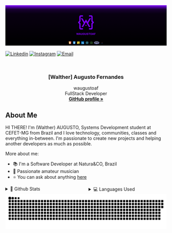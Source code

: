 <img src="./images/banner.png" />

[![Linkedin][linkedin-shield]][linkedin-url]
[![Instagram][instagram-shield]][instagram-url]
[![Email][email-shield]][email-url]


<!-- PROJECT LOGO -->
<br />
<p align="center">

  <h3 align="center">[Walther] Augusto Fernandes</h3>

  <p align="center">
    waugustoaf
    <br />
    FullStack Developer
    <br />
    <a href="https://github.com/waugustoaf"><strong>GitHub profile »</strong></a>
    <br />
  </p>
</p>


<!-- ABOUT THE PROJECT -->
## About Me

HI THERE! I'm (Walther) AUGUSTO, Systems Development student at CEFET-MG from Brazil and I love technology, communities, classes and everything in-between. I'm passionate to create new projects and helping another developers as much as possible.

More about me:
* 📚 I'm a Software Developer at Natura&CO, Brazil
* 🎵 Passionate amateur musician
* ⭐ You can ask about anything [here](https://github.com/waugustoaf/waugustoaf/issues)

<details style="float: left">
  <summary>🚀 Github Stats</summary>
  <a href="https://github.com/waugustoaf">
    <img src="https://github-readme-stats.vercel.app/api?username=waugustoaf&show_icons=true&theme=radical&bg_color=8000ff&title_color=68C459&icon_color=68C459&text_color=fff">
  </a>
</details>

<details style="float: left; margin-left: 30%;">
  <summary>💻 Languages Used</summary>
  <a href="https://github.com/waugustoaf">
    <img src="https://github-readme-stats.vercel.app/api/top-langs/?username=waugustoaf&layout=compact&theme=radical&bg_color=8000ff&title_color=fff&icon_color=68C459&text_color=fff&exclude_repo=republic-managment-system">
  </a>
</details>

[linkedin-shield]: https://img.shields.io/badge/-LinkedIn-black.svg?style=for-the-badge&logo=linkedin&colorB=555
[linkedin-url]: https://www.linkedin.com/in/waugustoaf/
[instagram-shield]: https://img.shields.io/badge/-INSTAGRAM-red.svg?style=for-the-badge&logo=instagram&color=FFF
[instagram-url]: https://www.instagram.com/waltherfernandes/
[email-shield]: https://img.shields.io/badge/-Email-red.svg?style=for-the-badge&logo=gmail&color=6600ff
[email-url]: mailto:waltheraaf@gmail.com

<picture>
  <source
    media="(prefers-color-scheme: dark)"
    srcset="https://github.com/waugustoaf/waugustoaf/blob/output/github-snake-dark.svg"
  />
  <source
    media="(prefers-color-scheme: light)"
    srcset="https://github.com/waugustoaf/waugustoaf/blob/output/github-snake.svg"
  />
  <img
    alt="github contribution grid snake animation"
    src="https://github.com/waugustoaf/waugustoaf/blob/output/github-snake.svg"
  />
</picture>
